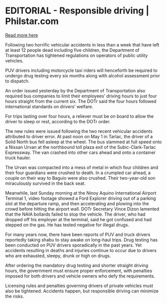 # EDITORIAL - Responsible driving | Philstar.com

[Read more here](https://www.philstar.com/opinion/2025/05/06/2440842/editorial-responsible-driving)

Following two horrific vehicular accidents in less than a week that have left at least 12 people dead including five children, the Department of Transportation has tightened regulations on operators of public utility vehicles.

PUV drivers including motorcycle taxi riders will henceforth be required to undergo drug testing every six months along with alcohol assessment prior to dispatch.

An order issued yesterday by the Department of Transportation also required bus companies to limit their employees’ driving hours to just four hours straight from the current six. The DOTr said the four hours followed international standards on drivers’ welfare.

For trips lasting over four hours, a reliever must be on board to allow the driver to sleep or rest, according to the DOTr order.

The new rules were issued following the two recent vehicular accidents attributed to driver error. At past noon on May 1 in Tarlac, the driver of a Solid North bus fell asleep at the wheel. The bus slammed at full speed onto a Nissan Urvan at the northbound toll plaza exit of the Subic-Clark-Tarlac Expressway. The van crashed into other cars ahead and onto a container truck hauler.

The Urvan was compacted into a mess of metal in which four children and their four guardians were crushed to death. In a crumpled car ahead, a couple on their way to Baguio were also crushed. Their two-year-old son miraculously survived in the back seat.

Meanwhile, last Sunday morning at the Ninoy Aquino International Airport Terminal 1, video footage showed a Ford Explorer driving out of a parking slot at the departure ramp, and then accelerating and plowing into the crowd before hitting the airport wall. DOTr Secretary Vince Dizon lamented that the NAIA bollards failed to stop the vehicle. The driver, who had dropped off his employer at the terminal, said he got confused and had stepped on the gas. He has tested negative for illegal drugs.

For many years now, there have been reports of PUV and truck drivers reportedly taking shabu to stay awake on long-haul trips. Drug testing has been conducted on PUV drivers sporadically in the past years. Yet accidents resulting in deaths and injuries continue to occur due to drivers who are exhausted, sleepy, drunk or high on drugs.

After ordering the mandatory drug testing and shorter straight driving hours, the government must ensure proper enforcement, with penalties imposed for both drivers and vehicle owners who defy the requirements.

Licensing rules and penalties governing drivers of private vehicles must also be tightened. Accidents happen, but responsible driving can minimize the risks.